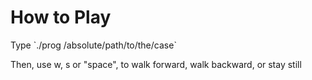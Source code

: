 <h1> How to Play </h1>
Type
  `./prog /absolute/path/to/the/case`

Then, use w, s or "space", to walk forward, walk backward, or stay still
